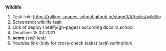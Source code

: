 **Wildlife**

1. Task link: https://rolling-scopes-school.github.io/stage0/#/tasks/wildlife
2. Screenshot wildlife task
3. Link of deploy (netlify/gh-pages) according docs.rs.school
4. Deadline: 15.03.2021
5. **score** *(self-test)*
6. Youtube link (only for cross-check tasks) *(self-estimation)*